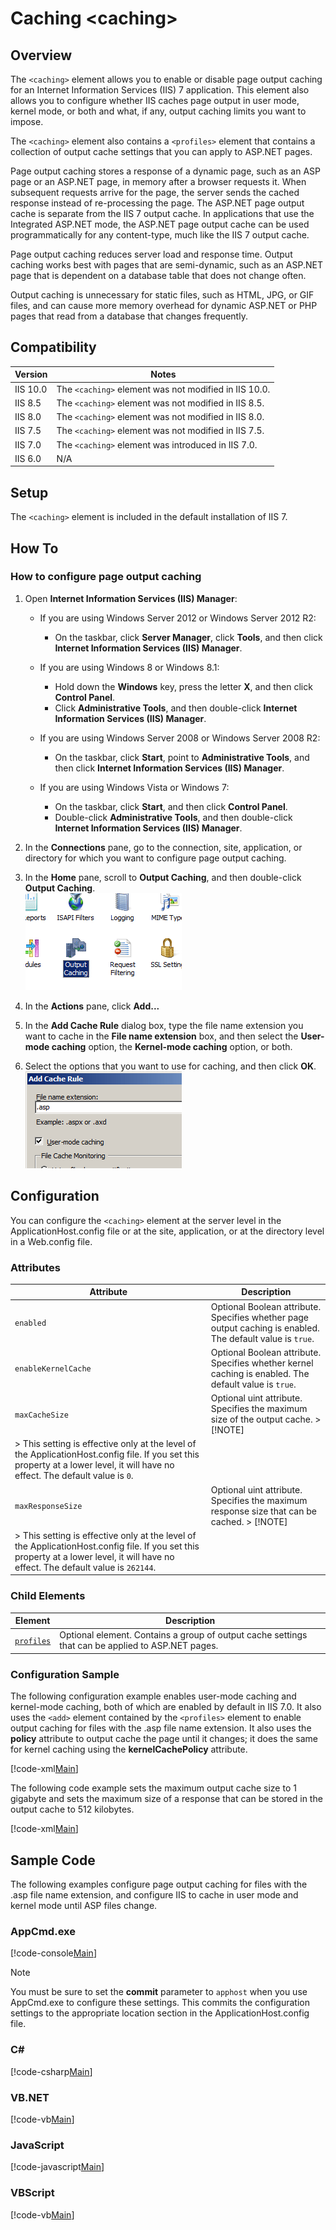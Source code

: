 Caching &lt;caching&gt;
====================
<a id="001"></a>
## Overview

The `<caching>` element allows you to enable or disable page output caching for an Internet Information Services (IIS) 7 application. This element also allows you to configure whether IIS caches page output in user mode, kernel mode, or both and what, if any, output caching limits you want to impose.

The `<caching>` element also contains a `<profiles>` element that contains a collection of output cache settings that you can apply to ASP.NET pages.

Page output caching stores a response of a dynamic page, such as an ASP page or an ASP.NET page, in memory after a browser requests it. When subsequent requests arrive for the page, the server sends the cached response instead of re-processing the page. The ASP.NET page output cache is separate from the IIS 7 output cache. In applications that use the Integrated ASP.NET mode, the ASP.NET page output cache can be used programmatically for any content-type, much like the IIS 7 output cache.

Page output caching reduces server load and response time. Output caching works best with pages that are semi-dynamic, such as an ASP.NET page that is dependent on a database table that does not change often.

Output caching is unnecessary for static files, such as HTML, JPG, or GIF files, and can cause more memory overhead for dynamic ASP.NET or PHP pages that read from a database that changes frequently.

<a id="002"></a>
## Compatibility

| Version | Notes |
| --- | --- |
| IIS 10.0 | The `<caching>` element was not modified in IIS 10.0. |
| IIS 8.5 | The `<caching>` element was not modified in IIS 8.5. |
| IIS 8.0 | The `<caching>` element was not modified in IIS 8.0. |
| IIS 7.5 | The `<caching>` element was not modified in IIS 7.5. |
| IIS 7.0 | The `<caching>` element was introduced in IIS 7.0. |
| IIS 6.0 | N/A |

<a id="003"></a>
## Setup

The `<caching>` element is included in the default installation of IIS 7.

<a id="004"></a>
## How To

### How to configure page output caching

1. Open **Internet Information Services (IIS) Manager**: 

    - If you are using Windows Server 2012 or Windows Server 2012 R2: 

        - On the taskbar, click **Server Manager**, click **Tools**, and then click **Internet Information Services (IIS) Manager**.
    - If you are using Windows 8 or Windows 8.1: 

        - Hold down the **Windows** key, press the letter **X**, and then click **Control Panel**.
        - Click **Administrative Tools**, and then double-click **Internet Information Services (IIS) Manager**.
    - If you are using Windows Server 2008 or Windows Server 2008 R2: 

        - On the taskbar, click **Start**, point to **Administrative Tools**, and then click **Internet Information Services (IIS) Manager**.
    - If you are using Windows Vista or Windows 7: 

        - On the taskbar, click **Start**, and then click **Control Panel**.
        - Double-click **Administrative Tools**, and then double-click **Internet Information Services (IIS) Manager**.
2. In the **Connections** pane, go to the connection, site, application, or directory for which you want to configure page output caching.
3. In the **Home** pane, scroll to **Output Caching**, and then double-click **Output Caching**.  
    [![](index/_static/image2.png)](index/_static/image1.png)
4. In the **Actions** pane, click **Add...**
5. In the **Add Cache Rule** dialog box, type the file name extension you want to cache in the **File name extension** box, and then select the **User-mode caching** option, the **Kernel-mode caching** option, or both.
6. Select the options that you want to use for caching, and then click **OK**.  
    [![](index/_static/image4.png)](index/_static/image3.png)

<a id="005"></a>
## Configuration

You can configure the `<caching>` element at the server level in the ApplicationHost.config file or at the site, application, or at the directory level in a Web.config file.

### Attributes

| Attribute | Description |
| --- | --- |
| `enabled` | Optional Boolean attribute. Specifies whether page output caching is enabled. The default value is `true`. |
| `enableKernelCache` | Optional Boolean attribute. Specifies whether kernel caching is enabled. The default value is `true`. |
| `maxCacheSize` | Optional uint attribute. Specifies the maximum size of the output cache. > [!NOTE]
 > This setting is effective only at the level of the ApplicationHost.config file. If you set this property at a lower level, it will have no effect. The default value is `0`. |
| `maxResponseSize` | Optional uint attribute. Specifies the maximum response size that can be cached. > [!NOTE]
 > This setting is effective only at the level of the ApplicationHost.config file. If you set this property at a lower level, it will have no effect. The default value is `262144`. |

### Child Elements

| Element | Description |
| --- | --- |
| [`profiles`](https://www.iis.net/configreference/system.webserver/caching/profiles) | Optional element. Contains a group of output cache settings that can be applied to ASP.NET pages. |

### Configuration Sample

The following configuration example enables user-mode caching and kernel-mode caching, both of which are enabled by default in IIS 7.0. It also uses the `<add>` element contained by the `<profiles>` element to enable output caching for files with the .asp file name extension. It also uses the **policy** attribute to output cache the page until it changes; it does the same for kernel caching using the **kernelCachePolicy** attribute.

[!code-xml[Main](index/samples/sample1.xml)]

The following code example sets the maximum output cache size to 1 gigabyte and sets the maximum size of a response that can be stored in the output cache to 512 kilobytes.

[!code-xml[Main](index/samples/sample2.xml)]

<a id="006"></a>
## Sample Code

The following examples configure page output caching for files with the .asp file name extension, and configure IIS to cache in user mode and kernel mode until ASP files change.

### AppCmd.exe

[!code-console[Main](index/samples/sample3.cmd)]

> [!NOTE]
> You must be sure to set the **commit** parameter to `apphost` when you use AppCmd.exe to configure these settings. This commits the configuration settings to the appropriate location section in the ApplicationHost.config file.

### C#

[!code-csharp[Main](index/samples/sample4.cs)]

### VB.NET

[!code-vb[Main](index/samples/sample5.vb)]

### JavaScript

[!code-javascript[Main](index/samples/sample6.js)]

### VBScript

[!code-vb[Main](index/samples/sample7.vb)]